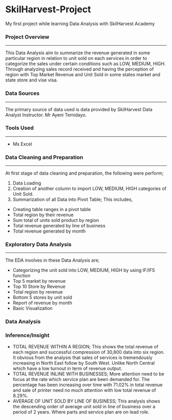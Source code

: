 # SkilHarvest-Project
My first project while learning Data Analysis with SkilHarvest Academy


### Project Overview
---
This Data Analysis aim to summarize the revenue generated in some particular region in relation to unit sold on each services in order to categorize the sales under certain conditions such as LOW, MEDIUM, HIGH. Through analyzing sales record received and having the perception of region with Top Market Revenue and Unit Sold in some states market and state store and vise visa.
### Data Sources 
---
The primary source of data used is data provided by SkilHarvest Data Analyst Instructor. Mr Ayeni Temidayo.
### Tools Used
---
- Ms Excel
### Data Cleaning and Preparation
---
At first stage of data cleaning and preparation, the following were perform;
1. Data Loading 
2. Creation of another column to import LOW, MEDIUM, HIGH categories of Unit Sold.
3. Summarization of all Data into Pivot Table; This includes,
  - Creating table ranges in a pivot table
  - Total region by their revenue
  - Sum total of units sold product by region
  - Total revenue generated by line of business 
  - Total revenue generated by month
### Exploratory Data Analysis 
---
The EDA involves in these Data Analysis are;
- Categorizing the unit sold into LOW, MEDIUM, HIGH by using IF/IFS function
- Top 5 market by revenue    
- Top 10 Store by Revenue
- Total region by revenue
- Bottom 5 stores by unit sold
- Report of revenue by month
- Basic Visualization
### Data Analysis

### Inference/Insight
- TOTAL REVENUE WITHIN A REGION; This shows the total revenue of each region and successful compression of 30,800 data into six region. It obvious from the analysis that sales of services is tremendously increasing in North East follow by South West. Unlike North Central which have a low turnout in term of revenue output.
- TOTAL REVENUE INLINE WITH BUSINESSES; More attention need to be focus at the rate which service plan are been demanded for. The percentage has been increasing over time with 71.02% in total revenue and sale of printer need no much attention with low total revenue of 8.29%.
- AVERAGE OF UNIT SOLD BY LINE OF BUSINESS; This analysis shows the descending order of average unit sold in line of business over a period of 2 years. Where parts and service plan are on lead role.

